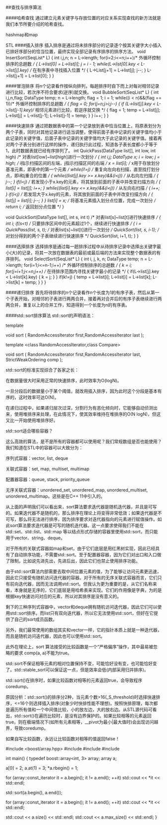 ##查找与排序算法

####哈希查找
通过建立元素关键字与存放位置的对应关系实现查找的新方法就是我们本节所要介绍的哈希查找。

hashmap和map

STL
####插入排序
插入排序是通过将未排序部分的记录逐个按其关键字大小插入已排好序部分的恰当位置，最终实现全部记录有序排序的排序方法。
void InsertSort(SeqList* L)
{
	int i,j,n;
	n = L->length;
	for(i=2;i<=n;i++)/* 外循环控制排序的总趟数 */
	{
		L->list[0] = L->list[i];
		j = i - 1;
		while(L->list[0].key < L->list[j].key) /* 在有序表中寻找插入位置 */
		{
			L->List[j+1] = L->list[j];
			j--;
		}
		L->list[j+1] = L->list[0];
	}
}

####冒泡排序
将n个记录看作按纵向排列，每趟排序时自下而上对每对相邻记录进行比较，若次序不符合要求(逆序)就交换。
void BubbleSort(SeqList* L)
{
	int i,j,n,flag;
	DataType temp;
	n = L->length;
	flag = 1;
	i = 1;
	while((i < n)&&(flag == 1))/* 外循环控制排序的总趟数 */
	{
		flag = 0;
		for(j=n;j>i;j--)
		{
			if (L->list[j].key < L->list[j-1].key)/* 相邻元素进行比较，若逆序就交换 */
			{
				flag = 1;
				temp = L->list[j];
				L->list[j] = L->list[j-1];
				L->list[j-1] = temp;
			}
		}
		i++;
	}
}

####快速排序
通过把数据表中的第一个记录放到表中恰当位置上，将原表划分为两个子表，同时对其他记录进行适当调整，使得前面子表中记录的关键字值均小于此记录的关键字值，后面子表中记录的关键字值均大于此记录的关键字值。接着再对两个子表分别进行这样的操作，递归执行此过程，知道各子表长度都小于等于1，此时数据表就已经有序排列了。
int QuickPass(DataType list[], int low, int high)  /* 对表list[low]~list[high]进行一次划分 */
{
	int i,j;
	DataType x;
	i = low;
	j = high;  /* i指示扫描区间的左端，j指示扫描区间的右端 */
	x = list[i];  /* x用于存放划分基准元素，即表中的第一个元素 */
	while(i!=j)  /* 重复向左向右扫描，直至找打划分点，即i和j重合的位置 */
	{
		while((list[j].key >= x.key)&&(i<j))  /* 从右向左扫描 */
		{
			j--;
		}
		if(i<j)  /* 若发现小于x.key的元素，将其放到前面的子表中并改变扫描方向 */
		{
			list[i] = list[j];
			i++;
		}
		while((list[i].key <= x.key)&&(i<j))  /* 从左向右扫描 */
		{
			i++;
		}
		if(i<j)  /* 若发现大于x.key的元素，将其放到前面的子表中并改变扫描方向 */
		{
			list[j] = list[i];
			j--;
		}
	}
	list[i] = x;  /* 将基准元素插入划分点位置，完成一次划分 */
	return i;  /* 返回划分点位置 */
}

void QuickSort(DataType list[], int s, int t)  /* 对表list[s]~list[t]进行快速排序 */
{
	int i;
	if(s<t)  /* 只要排序区间中的元素超过1个，继续进行快速排序 */
	{
		i = QuickPass(list, s, t);  /* 对表list[s]~list[t]进行一次划分 */
		QuickSort(list, s, i-1);  /* 对划分得到的两个子表继续进行快速排序 */
		QuickSort(list, i+1, t);
	}
}

####选择排序
选择排序是通过每一趟排序过程中从待排序记录中选择出关键字最小(大)的记录，将其一次放在数据表的最前或最后端的方法来实现整个数据表的有序排列。
void SelectSort(SeqList* L)
{
	int i, j, k, n;
	DataType temp;
	n = L->length;
	for(i=1;i<=n-1;i++)  /* 外循环控制排序的总趟数 */
	{
		k = i;
		for(j=i+1;j<=n;j++)  /* 在待排序范围内寻找关键字最小的记录 */
		{
			if(L->list[j].key < L->list[k].key)
			{
				k = j;
			}
		}
		if(k!=j)
		{
			temp = L->list[i];
			L->list[i] = L->list[k];
			L->list[k] = temp;
		}
	}
}

####递归排序
首先将待排序的n个记录看作n个长度为1的有序子表，然后从第一个子表开始，对相邻的子表进行两两合并，接着再对合并后的有序子表继续进行两两合并，重复以上的合并工作，知道得到一个长度为n的有序表。

####std::sort排序算法
std::sort的声明语法：

template <class RandomAccessIterator>

void sort ( RandomAccessIterator first,RandomAccessIterator last );

template <class RandomAccessIterator,class Compare>

void sort ( RandomAccessIterator first,RandomAccessIterator last, StrictWeakOrdering comp );

 

std::sort的标准实现综合了各家之长：

在数据量很大时采用正常的快速排序，此时效率为O(logN)。

一旦分段后的数据量小于某个阈值，就改用插入排序，因为此时这个分段是基本有序的，这时效率可达O(N)。

在递归过程中，如果递归层次过深，分割行为有恶化倾向时，它能够自动侦测出来，使用堆排序来处理，在此情况下，使其效率维持在堆排序的O(N logN)，但这又比一开始使用堆排序好。

 

std::sort适合哪些容器？

这么高效的算法，是不是所有的容器都可以使用呢？我们常规数组是否也能使用？我们知道在STL中的容器可以大致分为：

序列式容器：vector, list, deque

关联式容器：set, map, multiset, multimap

配置器容器：queue, stack, priority_queue

无序关联式容器：unordered_set, unordered_map, unordered_multiset, unordered_multimap。这些是在C++ 11中引入的。

从上面的声明我们可以看出来，sort算法要求迭代器是随机迭代器，并且是可写的。如果迭代器不是随机的，那么排序在理论上将变得非常低效；如果迭代器是不可写，那么将无法进行排序，因为排序要求对迭代器指向的元素进行赋值操作。如此sort算法要求迭代器是可写的随机迭代器。这一点要求使得我们不能在std::set、std::list、std::map 等以结点形式存储的容器里使用std::sort，而只能用于vector、string、deque。

对于所有的关联式容器如map和set，由于它们底层是用红黑树实现，因此已经具有了自动排序功能，不需要std::sort。至于配置器容器，因为它们对出口和入口做了限制，比如说先进先出，先进后出，因此它们也禁止使用排序功能。

由于std::sort算法内部需要去取中间位置元素的值，为了能够让访问元素更迅速，因此它只接受有随机访问迭代器的容器。对于所有的无序关联式容器而言，它们只有前向迭代器，因而无法调用std::sort。但我认为更为重要的是，从它们名称来看，本身就是无序的，它们底层是用哈希表来实现。它们的作用像是字典，为的是根据key快速访问对应的元素，所以对其排序是没有意义的。

剩下的三种序列式容器中，vector和deque拥有随机访问迭代器，因此它们可以使用std::sort排序。而list只有双向迭代器，所以它无法使用std::sort，但好在它提供了自己的sort成员函数。

另外，我们最常使用的数组其实和vector一样，它的指针本质上就是一种迭代器，而且是随机访问迭代器，因此也可以使用std::sort。

 

此外在理论上，sort 算法接受的比较函数是一个“严格偏序”操作，其中最易被忽略的要求 comp(a, a)不能为true。

std::sort不保证相等元素的相对位置保持不变，可能恰好没有变，也可能恰好变了。std::stable_sort可以保证这一点，但是效率会低(内部采用归并排序)。

std::sort()在排序时，如果比较函数对相等的元素返回true，会导致程序coredump。

原因分析：std::sort()的排序分2种，当元素个数>16(_S_threshold)时选择快速排序，<=16个则选择插入排序(对象少时快排性能不理想)。按照快排原理，每次都是遍历所有值和一个中间值比较，小的放左边，大的放右边。从STL源代码可看出，std::sort()在遍历比较时，是没有边界保护的。如果比较相等的元素返回true，则在极端情况下(如所有元素相等，__pivot为最小|最大值时)会出现访问越界，导致coredump。

 

如果自写比较函数，永远让比较函数对相等的值返回false！

#include <boost/array.hpp> 
#include <iostream> 
#include <string> 
#include <algorithm> 

int main() 
{ 
  typedef boost::array<int, 3> array; 
  array a; 

  a[0] = 2; 
  a.at(1) = 3; 
  *a.rbegin() = 1; 

  for (array::const_iterator it = a.begin(); it != a.end(); ++it) 
    std::cout << *it << std::endl; 

  std::sort(a.begin(), a.end()); 

  for (array::const_iterator it = a.begin(); it != a.end(); ++it) 
    std::cout << *it << std::endl; 

  std::cout << a.size() << std::endl; 
  std::cout << a.max_size() << std::endl; 
} 
